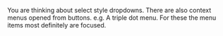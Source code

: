 You are thinking about select style dropdowns. There are also context menus opened from buttons. e.g. A triple dot menu. For these the menu items most definitely are focused.
